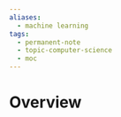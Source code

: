 ```yaml
---
aliases:
  - machine learning
tags:
  - permanent-note
  - topic-computer-science
  - moc
---
```

# Overview

